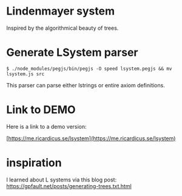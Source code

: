 # Lindenmayer system

Inspired by the algorithmical beauty of trees.

# Generate LSystem parser

```
$ ./node_modules/pegjs/bin/pegjs -O speed lsystem.pegjs && mv lsystem.js src
```

This parser can parse either lstrings or entire axiom definitions.

# Link to DEMO

Here is a link to a demo version:

[https://me.ricardicus.se/lsystem](https://me.ricardicus.se/lsystem)

# inspiration

I learned about L systems via this blog post:
https://gpfault.net/posts/generating-trees.txt.html
